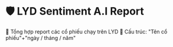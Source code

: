 # 🛡 LYD Sentiment A.I Report
🎯 Tổng hợp report các cổ phiếu chạy trên LYD
🎯 Cấu trúc: "Tên cổ phiếu"+"ngày / tháng / năm"
